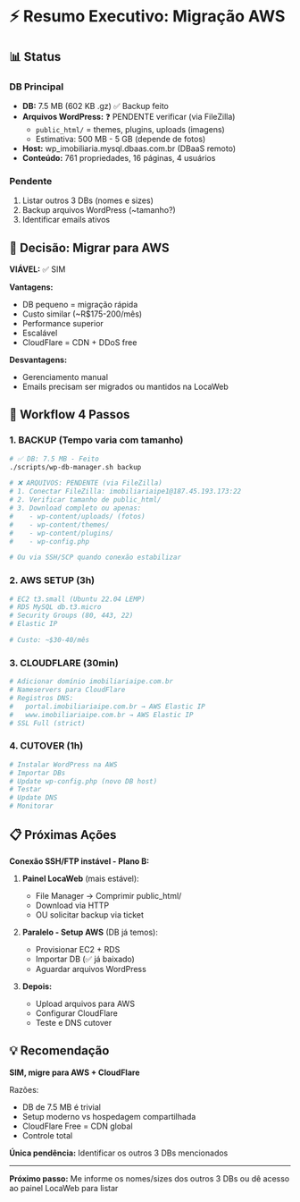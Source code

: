 # ⚡ Resumo Executivo: Migração AWS

## 📊 Status

### DB Principal
- **DB:** 7.5 MB (602 KB .gz) ✅ Backup feito
- **Arquivos WordPress:** ❓ PENDENTE verificar (via FileZilla)
  - `public_html/` = themes, plugins, uploads (imagens)
  - Estimativa: 500 MB - 5 GB (depende de fotos)
- **Host:** wp_imobiliaria.mysql.dbaas.com.br (DBaaS remoto)
- **Conteúdo:** 761 propriedades, 16 páginas, 4 usuários

### Pendente
1. Listar outros 3 DBs (nomes e sizes)
2. Backup arquivos WordPress (~tamanho?)
3. Identificar emails ativos

## 🎯 Decisão: Migrar para AWS

**VIÁVEL:** ✅ SIM

**Vantagens:**
- DB pequeno = migração rápida
- Custo similar (~R$175-200/mês)
- Performance superior
- Escalável
- CloudFlare = CDN + DDoS free

**Desvantagens:**
- Gerenciamento manual
- Emails precisam ser migrados ou mantidos na LocaWeb

## 🚀 Workflow 4 Passos

### 1. BACKUP (Tempo varia com tamanho)
```bash
# ✅ DB: 7.5 MB - Feito
./scripts/wp-db-manager.sh backup

# ❌ ARQUIVOS: PENDENTE (via FileZilla)
# 1. Conectar FileZilla: imobiliariaipe1@187.45.193.173:22
# 2. Verificar tamanho de public_html/
# 3. Download completo ou apenas:
#    - wp-content/uploads/ (fotos)
#    - wp-content/themes/
#    - wp-content/plugins/
#    - wp-config.php

# Ou via SSH/SCP quando conexão estabilizar
```

### 2. AWS SETUP (3h)
```bash
# EC2 t3.small (Ubuntu 22.04 LEMP)
# RDS MySQL db.t3.micro
# Security Groups (80, 443, 22)
# Elastic IP

# Custo: ~$30-40/mês
```

### 3. CLOUDFLARE (30min)
```bash
# Adicionar domínio imobiliariaipe.com.br
# Nameservers para CloudFlare
# Registros DNS:
#   portal.imobiliariaipe.com.br → AWS Elastic IP
#   www.imobiliariaipe.com.br → AWS Elastic IP
# SSL Full (strict)
```

### 4. CUTOVER (1h)
```bash
# Instalar WordPress na AWS
# Importar DBs
# Update wp-config.php (novo DB host)
# Testar
# Update DNS
# Monitorar
```

## 📋 Próximas Ações

**Conexão SSH/FTP instável - Plano B:**

1. **Painel LocaWeb** (mais estável):
   - File Manager → Comprimir public_html/
   - Download via HTTP
   - OU solicitar backup via ticket

2. **Paralelo - Setup AWS** (DB já temos):
   - Provisionar EC2 + RDS
   - Importar DB (✅ já baixado)
   - Aguardar arquivos WordPress

3. **Depois:**
   - Upload arquivos para AWS
   - Configurar CloudFlare
   - Teste e DNS cutover

## 💡 Recomendação

**SIM, migre para AWS + CloudFlare**

Razões:
- DB de 7.5 MB é trivial
- Setup moderno vs hospedagem compartilhada
- CloudFlare Free = CDN global
- Controle total

**Única pendência:** Identificar os outros 3 DBs mencionados

---
**Próximo passo:** Me informe os nomes/sizes dos outros 3 DBs ou dê acesso ao painel LocaWeb para listar
